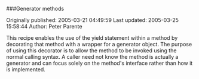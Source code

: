 ###Generator methods

Originally published: 2005-03-21 04:49:59
Last updated: 2005-03-25 15:58:44
Author: Peter Parente

This recipe enables the use of the yield statement within a method by decorating that method with a wrapper for a generator object. The purpose of using this decorator is to allow the method to be invoked using the normal calling syntax. A caller need not know the method is actually a generator and can focus solely on the method's interface rather than how it is implemented.